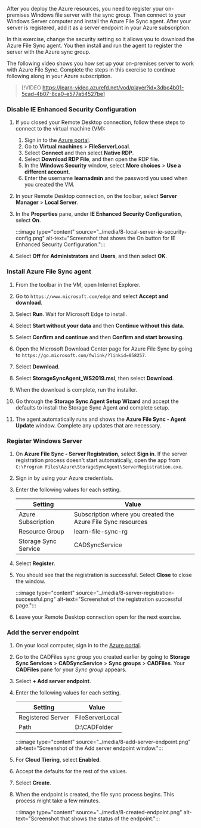 After you deploy the Azure resources, you need to register your on-premises Windows file server with the sync group. Then connect to your Windows Server computer and install the Azure File Sync agent. After your server is registered, add it as a server endpoint in your Azure subscription.

In this exercise, change the security setting so it allows you to download the Azure File Sync agent. You then install and run the agent to register the server with the Azure sync group.

The following video shows you how set up your on-premises server to work with Azure File Sync. Complete the steps in this exercise to continue following along in your Azure subscription.

> [!VIDEO https://learn-video.azurefd.net/vod/player?id=3dbc4b01-5cad-4b07-8ca0-e577a54527be]

### Disable IE Enhanced Security Configuration

1. If you closed your Remote Desktop connection, follow these steps to connect to the virtual machine (VM):
    1. Sign in to the [Azure portal](https://portal.azure.com?azure-portal=true).
    1. Go to **Virtual machines** > **FileServerLocal**.
    1. Select **Connect** and then select **Native RDP**.
    1. Select **Download RDP File**, and then open the RDP file.
    1. In the **Windows Security** window, select **More choices** > **Use a different account**.
    1. Enter the username **learnadmin** and the password you used when you created the VM.

1. In your Remote Desktop connection, on the toolbar, select **Server Manager** > **Local Server**.

1. In the **Properties** pane, under **IE Enhanced Security Configuration**, select **On**.

    :::image type="content" source="../media/8-local-server-ie-security-config.png" alt-text="Screenshot that shows the On button for IE Enhanced Security Configuration.":::

1. Select **Off** for **Administrators** and **Users**, and then select **OK**.

### Install Azure File Sync agent

1. From the toolbar in the VM, open Internet Explorer.

1. Go to `https://www.microsoft.com/edge` and select **Accept and download**.

1. Select **Run**. Wait for Microsoft Edge to install.

1. Select **Start without your data** and then **Continue without this data**.

1. Select **Confirm and continue** and then **Confirm and start browsing**.

1. Open the Microsoft Download Center page for Azure File Sync by going to `https://go.microsoft.com/fwlink/?linkid=858257`.

1. Select **Download**.

1. Select **StorageSyncAgent_WS2019.msi**, then select **Download**.

1. When the download is complete, run the installer.

1. Go through the **Storage Sync Agent Setup Wizard** and accept the defaults to install the Storage Sync Agent and complete setup.

1. The agent automatically runs and shows the **Azure File Sync - Agent Update** window. Complete any updates that are necessary.

### Register Windows Server

1. On **Azure File Sync - Server Registration**, select **Sign in**. If the server registration process doesn't start automatically, open the app from `C:\Program Files\Azure\StorageSyncAgent\ServerRegistration.exe`.

1. Sign in by using your Azure credentials.

1. Enter the following values for each setting.

   | Setting              | Value      |
   |----------------------|------------|
   | Azure Subscription   | Subscription where you created the Azure File Sync resources |
   | Resource Group       | learn-file-sync-rg |
   | Storage Sync Service | CADSyncService |

1. Select **Register**.

1. You should see that the registration is successful. Select **Close** to close the window.

    :::image type="content" source="../media/8-server-registration-successful.png" alt-text="Screenshot of the registration successful page.":::

1. Leave your Remote Desktop connection open for the next exercise.

### Add the server endpoint

1. On your local computer, sign in to the [Azure portal](https://portal.azure.com?azure-portal=true).

1. Go to the CADFiles sync group you created earlier by going to **Storage Sync Services** > **CADSyncService** > **Sync groups** > **CADFiles**. Your **CADFiles** pane for your *Sync group* appears.

1. Select **+ Add server endpoint**.

1. Enter the following values for each setting.

   | Setting            | Value    |
   |--------------------|----------|
   | Registered Server  | FileServerLocal |
   | Path               | D:\CADFolder |

   :::image type="content" source="../media/8-add-server-endpoint.png" alt-text="Screenshot of the Add server endpoint window.":::

1. For **Cloud Tiering**, select **Enabled**.

1. Accept the defaults for the rest of the values.

1. Select **Create**.

1. When the endpoint is created, the file sync process begins. This process might take a few minutes.

    :::image type="content" source="../media/8-created-endpoint.png" alt-text="Screenshot that shows the status of the endpoint.":::

